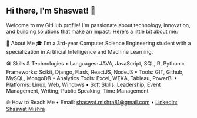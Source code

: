 ## Hi there, I'm Shaswat! 👋
Welcome to my GitHub profile! I'm passionate about technology, innovation, and building solutions that make an impact. Here's a little bit about me:

🚀 About Me
🎓 I'm a 3rd-year Computer Science Engineering student with a specialization in Artificial Intelligence and Machine Learning.

🛠️ Skills & Technologies
• Languages: JAVA, JavaScript, SQL, R, Python
• Frameworks: Scikit, Django, Flask, ReactJS, NodeJS
• Tools: GIT, Github, MySQL, MongoDB
• Analytics Tools: Excel, WEKA, Tableau, PowerBI
• Platforms: Linux, Web, Windows
• Soft Skills: Leadership, Event Management, Writing, Public Speaking, Time Management

🌐 How to Reach Me
• Email: shaswat.mishra81@gmail.com
• [LinkedIn: Shaswat Mishra](https://www.linkedin.com/in/shaswatmi81/)

<!--
**ShaswatMi/ShaswatMi** is a ✨ _special_ ✨ repository because its `README.md` (this file) appears on your GitHub profile.

Here are some ideas to get you started:

- 🔭 I’m currently working on ...
- 🌱 I’m currently learning ...
- 👯 I’m looking to collaborate on ...
- 🤔 I’m looking for help with ...
- 💬 Ask me about ...
- 📫 How to reach me: ...
- 😄 Pronouns: ...
- ⚡ Fun fact: ...
-->
